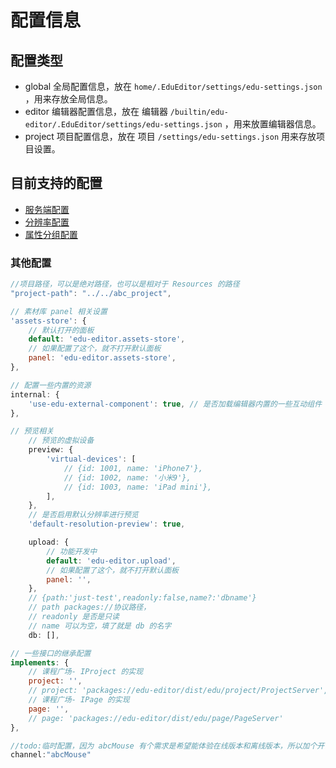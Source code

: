# 配置信息

## 配置类型

- global 全局配置信息，放在 `home/.EduEditor/settings/edu-settings.json` ，用来存放全局信息。
- editor 编辑器配置信息，放在 编辑器 `/builtin/edu-editor/.EduEditor/settings/edu-settings.json` ，用来放置编辑器信息。
- project 项目配置信息，放在 项目 `/settings/edu-settings.json` 用来存放项目设置。

## 目前支持的配置

- [服务端配置](server/index.md)
- [分辨率配置](resolution/index.md)
- [属性分组配置](properties-groups/index.md)

### 其他配置

```js
//项目路径，可以是绝对路径，也可以是相对于 Resources 的路径
"project-path": "../../abc_project",

// 素材库 panel 相关设置
'assets-store': {
    // 默认打开的面板
    default: 'edu-editor.assets-store',
    // 如果配置了这个，就不打开默认面板
    panel: 'edu-editor.assets-store',
},

// 配置一些内置的资源
internal: {
    'use-edu-external-component': true, // 是否加载编辑器内置的一些互动组件
},

// 预览相关
    // 预览的虚拟设备
    preview: { 
        'virtual-devices': [
            // {id: 1001, name: 'iPhone7'},
            // {id: 1002, name: '小米9'},
            // {id: 1003, name: 'iPad mini'},
        ],
    },
    // 是否启用默认分辨率进行预览
    'default-resolution-preview': true,

    upload: {
        // 功能开发中
        default: 'edu-editor.upload',
        // 如果配置了这个，就不打开默认面板
        panel: '',
    },
    // {path:'just-test',readonly:false,name?:'dbname'}
    // path packages://协议路径，
    // readonly 是否是只读
    // name 可以为空，填了就是 db 的名字
    db: [],

// 一些接口的继承配置
implements: {
    // 课程广场- IProject 的实现
    project: '',
    // project: 'packages://edu-editor/dist/edu/project/ProjectServer',
    // 课程广场- IPage 的实现
    page: '',
    // page: 'packages://edu-editor/dist/edu/page/PageServer'
},

//todo:临时配置，因为 abcMouse 有个需求是希望能体验在线版本和离线版本，所以加个开关，只能为空或者 abcMouse 其余参数无效
channel:"abcMouse"

```

